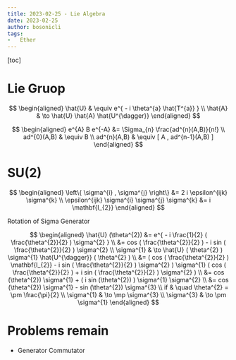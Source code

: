 ```yaml
---
title: 2023-02-25 - Lie Algebra
date: 2023-02-25
author: bosonicli
tags:
-   Ether
---
```


[toc]

# Lie Gruop

$$
\begin{aligned}
    \hat{U} & \equiv e^{ - i \theta^{a} \hat{T^{a}} } \\
    \hat{A} & \to \hat{U} \hat{A} \hat{U^{\dagger}}
\end{aligned}
$$

$$
\begin{aligned}
    e^{A} B e^{-A} &= \Sigma_{n} \frac{ad^{n}(A,B)}{n!} \\
    ad^{0}(A,B) & \equiv B  \\
    ad^{n}(A,B) & \equiv [ A , ad^{n-1}(A,B) ]
\end{aligned}
$$

# SU(2)

$$
\begin{aligned}
    \left\{ \sigma^{i} , \sigma^{j} \right\} &= 2 i \epsilon^{ijk} \sigma^{k}   \\
    \epsilon^{ijk} \sigma^{i} \sigma^{j} \sigma^{k} &= i \mathbf{I_{2}}
\end{aligned}
$$

Rotation of Sigma Generator

$$
\begin{aligned}
    \hat{U} (\theta^{2}) &= e^{ - i \frac{1}{2} ( \frac{\theta^{2}}{2} ) \sigma^{2} } \\
    &= cos ( \frac{\theta^{2}}{2} ) - i sin ( \frac{\theta^{2}}{2} ) \sigma^{2} \\
    \sigma^{1} & \to \hat{U} ( \theta^{2} ) \sigma^{1} \hat{U^{\dagger}} ( \theta^{2} ) \\
    &= ( cos ( \frac{\theta^{2}}{2} ) \mathbf{I_{2}} - i sin ( \frac{\theta^{2}}{2} ) \sigma^{2} ) \sigma^{1} ( cos ( \frac{\theta^{2}}{2} ) + i sin ( \frac{\theta^{2}}{2} ) \sigma^{2} ) \\
    &= cos (\theta^{2}) \sigma^{1} + ( i sin (\theta^{2}) ) \sigma^{1} \sigma^{2} \\
    &= cos (\theta^{2}) \sigma^{1} - sin (\theta^{2}) \sigma^{3}    \\
    if & \quad \theta^{2} = \pm \frac{\pi}{2}   \\
    \sigma^{1} & \to \mp \sigma^{3} \\
    \sigma^{3} & \to \pm \sigma^{1} 
\end{aligned}
$$

# Problems remain

+   Generator Commutator
